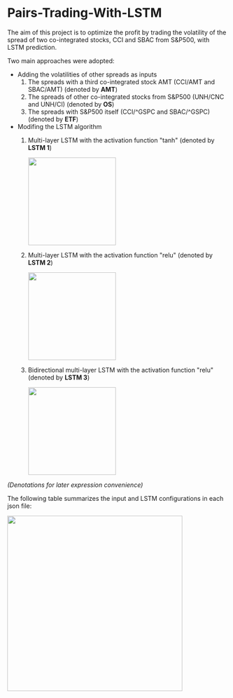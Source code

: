 # Pairs-Trading-With-LSTM

The aim of this project is to optimize the profit by trading the volatility of the spread of two co-integrated stocks, CCI and SBAC from S&P500, with LSTM prediction.

Two main approaches were adopted:
* Adding the volatilities of other spreads as inputs
  1. The spreads with a third co-integrated stock AMT (CCI/AMT and SBAC/AMT) (denoted by **AMT**)
  2. The spreads of other co-integrated stocks from S&P500 (UNH/CNC and UNH/CI) (denoted by **OS**)
  3. The spreads with S&P500 itself (CCI/^GSPC and SBAC/^GSPC) (denoted by **ETF**)
* Modifing the LSTM algorithm
  1. Multi-layer LSTM with the activation function "tanh" (denoted by **LSTM 1**)
      
      <img src="https://github.com/quincyho/Pairs-Trading-With-LSTM/blob/main/Images/LSTM%201.PNG" width="200">
  3. Multi-layer LSTM with the activation function "relu" (denoted by **LSTM 2**)
      
      <img src="https://github.com/quincyho/Pairs-Trading-With-LSTM/blob/main/Images/LSTM%202.PNG" width="200">
  5. Bidirectional multi-layer LSTM with the activation function "relu" (denoted by **LSTM 3**)
  
      <img src="https://github.com/quincyho/Pairs-Trading-With-LSTM/blob/main/Images/LSTM%203.PNG" width="200">
  
*(Denotations for later expression convenience)*

The following table summarizes the input and LSTM configurations in each json file:

<img src="https://github.com/quincyho/Pairs-Trading-With-LSTM/blob/main/Images/Json%20reference.JPG" width="400">
